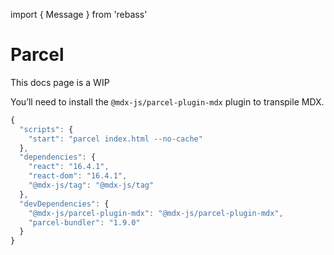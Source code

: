 import { Message } from 'rebass'

# Parcel

<Message>
  This docs page is a WIP
</Message>

You’ll need to install the `@mdx-js/parcel-plugin-mdx` plugin to transpile MDX.

```js
{
  "scripts": {
    "start": "parcel index.html --no-cache"
  },
  "dependencies": {
    "react": "16.4.1",
    "react-dom": "16.4.1",
    "@mdx-js/tag": "@mdx-js/tag"
  },
  "devDependencies": {
    "@mdx-js/parcel-plugin-mdx": "@mdx-js/parcel-plugin-mdx",
    "parcel-bundler": "1.9.0"
  }
}
```
